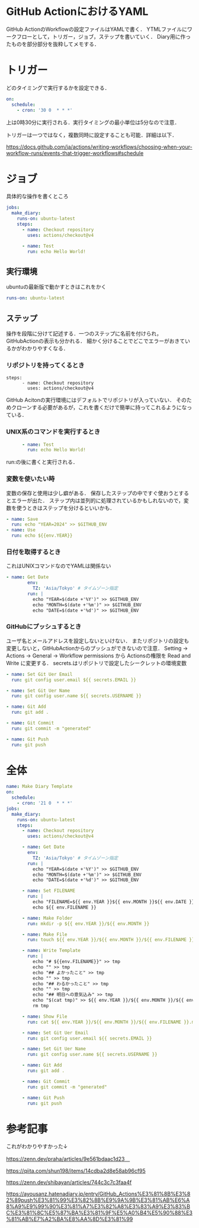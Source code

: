 # GitHub ActionにおけるYAML
GitHub ActionのWorkflowの設定ファイルはYAMLで書く．
YTMLファイルにワークフローとして，トリガー，ジョブ，ステップを書いていく．
Diary用に作ったものを部分部分を抜粋してメモする．

# トリガー
どのタイミングで実行するかを設定できる．
```YAML
on:
  schedule:
    - cron: '30 0  * * *'
```
上は0時30分に実行される．実行タイミングの最小単位は5分なので注意．

トリガーは一つではなく，複数同時に設定することも可能．詳細は以下．

https://docs.github.com/ja/actions/writing-workflows/choosing-when-your-workflow-runs/events-that-trigger-workflows#schedule

# ジョブ
具体的な操作を書くところ
```YAML
jobs:
  make_diary:
    runs-on: ubuntu-latest
    steps:
      - name: Checkout repository
        uses: actions/checkout@v4

      - name: Test
        run: echo Hello World!
```
## 実行環境
ubuntuの最新版で動かすときはこれをかく
```YAML
runs-on: ubuntu-latest
```
## ステップ
操作を段階に分けて記述する．一つのステップに名前を付けられ，GitHubActionの表示も分かれる．
細かく分けることでどこでエラーがおきているかがわかりやすくなる．
### リポジトリを持ってくるとき
```
steps:
      - name: Checkout repository
        uses: actions/checkout@v4
```
GitHub Acitonの実行環境にはデフォルトでリポジトリが入っていない．
そのためクローンする必要があるが，これを書くだけで簡単に持ってこれるようになっている．
### UNIX系のコマンドを実行するとき
```YAML
      - name: Test
        run: echo Hello World!
```
run:の後に書くと実行される．
### 変数を使いたい時
変数の保存と使用は少し癖がある．
保存したステップの中ですぐ使おうとするとエラーが出た．
ステップ内は並列的に処理されているかもしれないので，変数を使うときはステップを分けるといいかも．
```YAML
- name: Save
  run: echo "YEAR=2024" >> $GITHUB_ENV
- name: Use
  run: echo ${{env.YEAR}}
```
### 日付を取得するとき
これはUNIXコマンドなのでYAMLは関係ない
```YAML
- name: Get Date
        env:
          TZ: 'Asia/Tokyo' # タイムゾーン指定
        run: |
          echo "YEAR=$(date +'%Y')" >> $GITHUB_ENV
          echo "MONTH=$(date +'%m')" >> $GITHUB_ENV
          echo "DATE=$(date +'%d')" >> $GITHUB_ENV
```
### GitHubにプッシュするとき
ユーザ名とメールアドレスを設定しないといけない．
またリポジトリの設定も変更しないと，GitHubActionからのプッシュができないので注意．
Setting → Actions → General → Workflow permissions から Actionsの権限を Read and Write に変更する．
secrets.はリポジトリで設定したシークレットの環境変数
```YAML
- name: Set Git Uer Email
  run: git config user.email ${{ secrets.EMAIL }}

- name: Set Git Uer Name
  run: git config user.name ${{ secrets.USERNAME }}

- name: Git Add
  run: git add .

- name: Git Commit
  run: git commit -m "generated"

- name: Git Push
  run: git push
```
# 全体
```YAML
name: Make Diary Template
on: 
  schedule:
    - cron: '21 0  * * *'
jobs:
  make_diary:
    runs-on: ubuntu-latest
    steps:
      - name: Checkout repository
        uses: actions/checkout@v4

      - name: Get Date
        env:
          TZ: 'Asia/Tokyo' # タイムゾーン指定
        run: |
          echo "YEAR=$(date +'%Y')" >> $GITHUB_ENV
          echo "MONTH=$(date +'%m')" >> $GITHUB_ENV
          echo "DATE=$(date +'%d')" >> $GITHUB_ENV

      - name: Set FILENAME
        run: |
          echo "FILENAME=${{ env.YEAR }}${{ env.MONTH }}${{ env.DATE }}" >> $GITHUB_ENV
          echo ${{ env.FILENAME }}

      - name: Make Folder
        run: mkdir -p ${{ env.YEAR }}/${{ env.MONTH }}

      - name: Make File 
        run: touch ${{ env.YEAR }}/${{ env.MONTH }}/${{ env.FILENAME }}.md

      - name: Write Template
        run: |
          echo "# ${{env.FILENAME}}" >> tmp
          echo "" >> tmp
          echo "## よかったこと" >> tmp
          echo "" >> tmp
          echo "## わるかったこと" >> tmp
          echo "" >> tmp
          echo "## 明日への意気込み" >> tmp
          echo "$(cat tmp)" >> ${{ env.YEAR }}/${{ env.MONTH }}/${{ env.FILENAME }}.md
          rm tmp

      - name: Show File
        run: cat ${{ env.YEAR }}/${{ env.MONTH }}/${{ env.FILENAME }}.md

      - name: Set Git Uer Email
        run: git config user.email ${{ secrets.EMAIL }}

      - name: Set Git Uer Name
        run: git config user.name ${{ secrets.USERNAME }}

      - name: Git Add
        run: git add .

      - name: Git Commit
        run: git commit -m "generated"

      - name: Git Push
        run: git push
```
# 参考記事
これがわかりやすかった↓

https://zenn.dev/praha/articles/9e561bdaac1d23　

https://qiita.com/shun198/items/14cdba2d8e58ab96cf95

https://zenn.dev/shibayan/articles/744c3c7c3faa4f

https://ayousanz.hatenadiary.jp/entry/GitHub_Actions%E3%81%8B%E3%82%89push%E3%81%99%E3%82%8B%E9%9A%9B%E3%81%AB%E6%A8%A9%E9%99%90%E3%81%A7%E3%82%A8%E3%83%A9%E3%83%BC%E3%81%8C%E5%87%BA%E3%81%9F%E5%A0%B4%E5%90%88%E3%81%AB%E7%A2%BA%E8%AA%8D%E3%81%99
